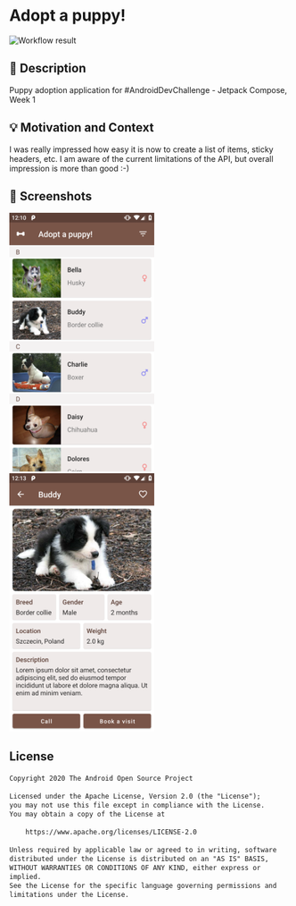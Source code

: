 # Adopt a puppy!

<!--- Replace <OWNER> with your Github Username and <REPOSITORY> with the name of your repository. -->
<!--- You can find both of these in the url bar when you open your repository in github. -->
![Workflow result](https://github.com/bartoszostrowski/Android-Dev-Challenge-Jetpack-Compose-Week-1/workflows/Check/badge.svg)


## :scroll: Description
Puppy adoption application for #AndroidDevChallenge - Jetpack Compose, Week 1


## :bulb: Motivation and Context
I was really impressed how easy it is now to create a list of items, sticky headers, etc.
I am aware of the current limitations of the API, but overall impression is more than good :-)


## :camera_flash: Screenshots
<!-- You can add more screenshots here if you like -->
<img src="/results/screenshot_1.png" width="260">&emsp;<img src="/results/screenshot_2.png" width="260">

## License
```
Copyright 2020 The Android Open Source Project

Licensed under the Apache License, Version 2.0 (the "License");
you may not use this file except in compliance with the License.
You may obtain a copy of the License at

    https://www.apache.org/licenses/LICENSE-2.0

Unless required by applicable law or agreed to in writing, software
distributed under the License is distributed on an "AS IS" BASIS,
WITHOUT WARRANTIES OR CONDITIONS OF ANY KIND, either express or implied.
See the License for the specific language governing permissions and
limitations under the License.
```
